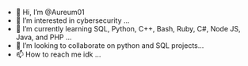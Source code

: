 - 👋 Hi, I’m @Aureum01
- 👀 I’m interested in cybersecurity ...
- 🌱 I’m currently learning SQL, Python, C++, Bash, Ruby, C#, Node JS, Java, and PHP ...
- 💞️ I’m looking to collaborate on python and SQL projects...
- 📫 How to reach me idk ...

<!---
Aureum01/Aureum01 is a ✨ special ✨ repository because its `README.md` (this file) appears on your GitHub profile.
You can click the Preview link to take a look at your changes.
--->
